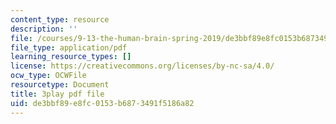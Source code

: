 ```yaml
---
content_type: resource
description: ''
file: /courses/9-13-the-human-brain-spring-2019/de3bbf89e8fc0153b6873491f5186a82_YD7QG4G7WVg.pdf
file_type: application/pdf
learning_resource_types: []
license: https://creativecommons.org/licenses/by-nc-sa/4.0/
ocw_type: OCWFile
resourcetype: Document
title: 3play pdf file
uid: de3bbf89-e8fc-0153-b687-3491f5186a82
---
```

